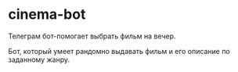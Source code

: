 # cinema-bot
Телеграм бот-помогает выбрать фильм на вечер. 

Бот, который умеет рандомно выдавать фильм и его описание по заданному жанру.
